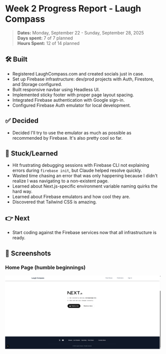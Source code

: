 # Week 2 Progress Report - Laugh Compass

> **Dates:** Monday, September 22 - Sunday, September 28, 2025  
> **Days spent:** 7 of 7 planned  
> **Hours Spent:** 12 of 14 planned

## 🛠️ Built

- Registered LaughCompass.com and created socials just in case.
- Set up Firebase infrastructure: dev/prod projects with Auth, Firestore, and Storage configured.
- Built responsive navbar using Headless UI.
- Implemented sticky footer with proper page layout spacing.
- Integrated Firebase authentication with Google sign-in.
- Configured Firebase Auth emulator for local development.

## ✅ Decided

- Decided I'll try to use the emulator as much as possible as recommended by Firebase. It's also pretty cool so far.

## 💭 Stuck/Learned

- Hit frustrating debugging sessions with Firebase CLI not explaining errors during `firebase init`, but Claude helped resolve quickly.
- Wasted time chasing an error that was only happening because I didn't realize I was navigating to a non-existent page.
- Learned about Next.js-specific environment variable naming quirks the hard way.
- Learned about Firebase emulators and how cool they are.
- Discovered that Tailwind CSS is amazing.

## 👉 Next

- Start coding against the Firebase services now that all infrastructure is ready.

## 📱 Screenshots

### Home Page (humble beginnings)

![Initial home page](https://github.com/prsantos-com/laugh-compass-progress/raw/main/screenshots/week-2-home-page.png)
